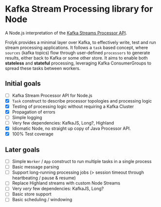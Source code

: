 # Kafka Stream Processing library for Node

A Node.js interpretation of the [Kafka Streams Processor API](https://kafka.apache.org/10/documentation/streams/developer-guide/processor-api.html).

Frolyk provides a minimal layer over Kafka, to effectively write, test and run stream processing applications. It follows a `task` based concept, where `sources` (kafka topics) flow through user-defined `processors` to generate results, either back to Kafka or some other store. It aims to enable both **stateless** and **stateful** processing, leveraging Kafka ConsumerGroups to spread these tasks between workers.

## Initial goals

- [ ] Kafka Stream Processor API for Node.js
- [x] `Task` construct to describe processor topologies and processing logic
- [x] Testing of processing logic without requiring a Kafka Cluster
- [x] Propagation of errors
- [ ] Simple logging
- [ ] Very few dependencies: KafkaJS, Long?, Highland
- [x] Idiomatic Node, no straight up copy of Java Processor API.
- [x] 100% Test coverage

## Later goals

- [ ] Simple `Worker` / `App` construct to run multiple tasks in a single process
- [ ] Basic message parsing
- [ ] Support long-running processing jobs (> session timeout through heartbeating / pause & resume)
- [ ] Replace Highland streams with custom Node Streams
- [ ] Very _very_ few dependencies: KafkaJS, Long?
- [ ] Basic store support
- [ ] Basic scheduling / windowing
